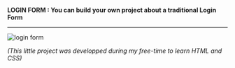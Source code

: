 **LOGIN FORM : You can build your own project about a traditional Login Form**


-----------------------------------------------------------------------------------------------------------------------------------
![login form](https://user-images.githubusercontent.com/61105869/74777925-ce6e5580-529a-11ea-9d81-56f258e7b2a5.jpg)

*(This little project was developped during my free-time to learn HTML and CSS)*
